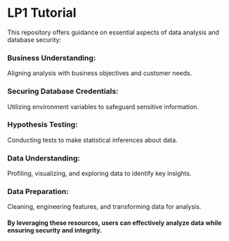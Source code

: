 
# LP1 Tutorial

This repository offers guidance on essential aspects of data analysis and database security:

### Business Understanding: 
Aligning analysis with business objectives and customer needs.

### Securing Database Credentials: 
Utilizing environment variables to safeguard sensitive information.

### Hypothesis Testing: 
Conducting tests to make statistical inferences about data.

### Data Understanding: 
Profiling, visualizing, and exploring data to identify key insights.

### Data Preparation: 
Cleaning, engineering features, and transforming data for analysis.

#### By leveraging these resources, users can effectively analyze data while ensuring security and integrity.

